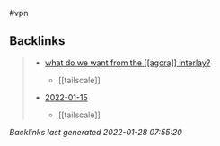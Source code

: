 #vpn

## Backlinks

> - [what do we want from the [[agora]] interlay?](2021-W23.md)
>   - [[tailscale]]
>    
> - [2022-01-15](2022-01-15.md)
>   - [[tailscale]]

_Backlinks last generated 2022-01-28 07:55:20_
